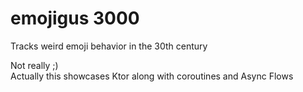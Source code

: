 # emojigus 3000
Tracks weird emoji behavior in the 30th century

Not really ;)
<br>Actually this showcases Ktor along with coroutines and Async Flows
